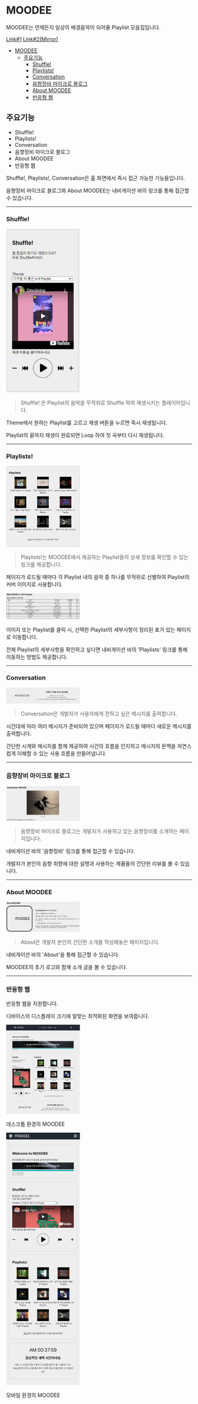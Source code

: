 # MOODEE

MOODEE는 언제든지 일상의 배경음악이 되어줄 Playlist 모음집입니다.

[Link#1](https://moodee.radia.me)
[Link#2(Mirror)](http://csweb.kyonggi.ac.kr/users/201810548/index.html)

- [MOODEE](#moodee)
  - [주요기능](#주요기능)
    - [Shuffle!](#shuffle)
    - [Playlists!](#playlists)
    - [Conversation](#conversation)
    - [음향장비 마이크로 블로그](#음향장비-마이크로-블로그)
    - [About MOODEE](#about-moodee)
    - [반응형 웹](#반응형-웹)

## 주요기능

- Shuffle!
- Playlists!
- Conversation
- 음향장비 마이크로 블로그
- About MOODEE
- 반응형 웹

Shuffle!, Playlists!, Conversation은 홈 화면에서 즉시 접근 가능한 기능들입니다.

음향장비 마이크로 블로그와 About MOODEE는 내비게이션 바의 링크를 통해 접근할 수 있습니다.

---

### Shuffle!

<img src="sample_imgs/Shuffle!.PNG" alt="Shuffle! sample image" width="200px">

> Shuffle! 은 Playlist의 음악을 무작위로 Shuffle 하여 재생시키는 플레이어입니다.

Theme에서 원하는 Playlist를 고르고 재생 버튼을 누르면 즉시 재생됩니다.

Playlist의 끝까지 재생이 완료되면 Loop 하여 첫 곡부터 다시 재생됩니다.

---

### Playlists!

<img src="sample_imgs/Playlists!.PNG" alt="Playlists! sample image" width="200px">

> Playlists!는 MOODEE에서 제공하는 Playlist들의 상세 정보를 확인할 수 있는 링크를 제공합니다.

페이지가 로드될 때마다 각 Playlist 내의 음악 중 하나를 무작위로 선별하여 Playlist의 커버 이미지로 사용합니다.

<img src="sample_imgs/Playlist_table.PNG" alt="Playlist Table sample image" width="200px">

이미지 또는 Playlist를 클릭 시, 선택한 Playlist의 세부사항이 정리된 표가 있는 페이지로 이동합니다.

전체 Playlist의 세부사항을 확인하고 싶다면 내비게이션 바의 'Playlists' 링크를 통해 이동하는 방법도 제공합니다.

---

### Conversation

<img src="sample_imgs/Conversation.PNG" alt="Conversation sample image" width="200px">

> Conversation은 개발자가 사용자에게 전하고 싶은 메시지를 출력합니다.

시간대에 따라 여러 메시지가 준비되어 있으며 페이지가 로드될 때마다 새로운 메시지를 출력합니다.

간단한 시계와 메시지를 함께 제공하여 시간의 흐름을 인지하고 메시지의 문맥을 자연스럽게 이해할 수 있는 사용 흐름을 만들어냅니다.

---

### 음향장비 마이크로 블로그

<img src="sample_imgs/Equipment.PNG" alt="Equipment sample image" width="200px">

> 음향장비 마이크로 블로그는 개발자가 사용하고 있는 음향장비를 소개하는 페이지입니다.

내비게이션 바의 '음향장비' 링크를 통해 접근할 수 있습니다.

개발자가 본인의 음향 취향에 대한 설명과 사용하는 제품들의 간단한 리뷰를 볼 수 있습니다.

---

### About MOODEE

<img src="sample_imgs/About.PNG" alt="About sample image" width="200px">

> About은 개발자 본인의 간단한 소개를 작성해놓은 페이지입니다.

내비게이션 바의 'About'을 통해 접근할 수 있습니다.

MOODEE의 초기 로고와 함께 소개 글을 볼 수 있습니다.

---

### 반응형 웹

반응형 웹을 지원합니다.

디바이스의 디스플레이 크기에 알맞는 최적화된 화면을 보여줍니다.

<img src="sample_imgs/Desktop.PNG" alt="Desktop sample image" width="200px">

데스크톱 환경의 MOODEE

<img src="sample_imgs/Mobile.PNG" alt="Mobile sample image" width="200px">

모바일 환경의 MOODEE
